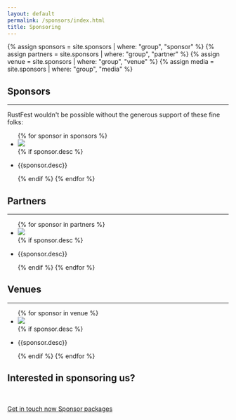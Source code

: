 ```yaml
---
layout: default
permalink: /sponsors/index.html
title: Sponsoring
---
```


{% assign sponsors = site.sponsors | where: "group", "sponsor" %}
{% assign partners = site.sponsors | where: "group", "partner" %}
{% assign venue = site.sponsors | where: "group", "venue" %}
{% assign media = site.sponsors | where: "group", "media" %}

<div class="popout sponsors">
  <section>
    <h1>Sponsors</h1>
    <hr />
    <p>
      RustFest wouldn't be possible without the generous support of these fine folks:
    </p>
      <ul class="primary">
        {% for sponsor in sponsors %}
          <li><a href="{{sponsor.link}}" title="{{sponsor.name}}"><img src="/assets/sponsors/{{sponsor.slug}}.{% if sponsor.png %}png{% else %}svg{% endif %}" /></a></li>
          {% if sponsor.desc %}
          <li><p>{{sponsor.desc}}</p></li>
          {% endif %}
        {% endfor %}
      </ul>
  </section>

  <section>
    <h2>Partners</h2>
    <hr />
      <ul>
        {% for sponsor in partners %}
          <li><a href="{{sponsor.link}}" title="{{sponsor.name}}"><img src="/assets/sponsors/{{sponsor.slug}}.{% if sponsor.png %}png{% else %}svg{% endif %}" /></a></li>
          {% if sponsor.desc %}
          <li><p>{{sponsor.desc}}</p></li>
          {% endif %}
        {% endfor %}
      </ul>
  </section>


  <section>
    <h2>Venues</h2>
    <hr />
      <ul>
        {% for sponsor in venue %}
          <li><a href="{{sponsor.link}}" title="{{sponsor.name}}"><img src="/assets/sponsors/{{sponsor.slug}}.{% if sponsor.png %}png{% else %}svg{% endif %}" /></a></li>
          {% if sponsor.desc %}
          <li><p>{{sponsor.desc}}</p></li>
          {% endif %}
        {% endfor %}
      </ul>
  </section>

</div>


<section class="whitewithwheel">
  <h2>Interested in sponsoring us?</h2>
  <br />
  <p>
    <a class="button" href="mailto:sponsors@rustfest.eu">
      Get in touch now
    </a>
    <a class="button" href="/sponsors/packages/">
      Sponsor packages
    </a>
  </p>
</section>
